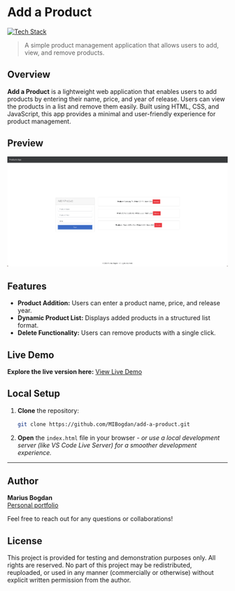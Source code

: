 # Add a Product

[![Tech Stack](https://img.shields.io/badge/HTML%20%7C%20CSS%20%7C%20JavaScript-black?style=flat-square)](#)
> A simple product management application that allows users to add, view, and remove products.

## Overview

**Add a Product** is a lightweight web application that enables users to add products by entering their name, price, and year of release. Users can view the products in a list and remove them easily. Built using HTML, CSS, and JavaScript, this app provides a minimal and user-friendly experience for product management.

## Preview

<p align="center">
  <img src="preview.png" alt="Project Preview" width="600">
</p>

## Features

- **Product Addition:** Users can enter a product name, price, and release year.
- **Dynamic Product List:** Displays added products in a structured list format.
- **Delete Functionality:** Users can remove products with a single click.


## Live Demo

**Explore the live version here:** [View Live Demo](https://marius-bogdan.com/projects/add-a-product/)

## Local Setup
1. **Clone** the repository:
   ```bash
   git clone https://github.com/MIBogdan/add-a-product.git
   ```
2. **Open** the `index.html` file in your browser
   *- or use a local development server (like VS Code Live Server) for a smoother development experience.*


---

## Author

**Marius Bogdan**  
[Personal portfolio](https://marius-bogdan.com/)

Feel free to reach out for any questions or collaborations!

## License

This project is provided for testing and demonstration purposes only. All rights are reserved. No part of this project may be redistributed, reuploaded, or used in any manner (commercially or otherwise) without explicit written permission from the author.
